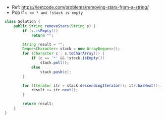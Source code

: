 - Ref: https://leetcode.com/problems/removing-stars-from-a-string/
- Pop if `c == * and !stack is empty`
```java
class Solution {
    public String removeStars(String s) {
        if (s.isEmpty())
            return "";

        String result = "";
        Deque<Character> stack = new ArrayDeque<>();
        for (Character c : s.toCharArray()) {
            if (c == '*' && !stack.isEmpty())
                stack.poll();
            else
                stack.push(c);
        }

        for (Iterator itr = stack.descendingIterator(); itr.hasNext();) {
            result += itr.next();
        }

        return result;
    }
}
```